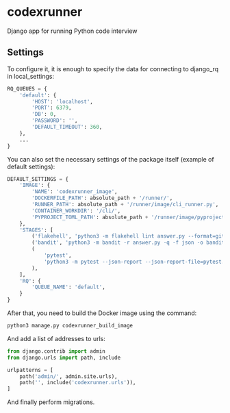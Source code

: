 # codexrunner
Django app for running Python code interview

## Settings

To configure it, it is enough to specify the data for connecting to django_rq in local_settings:

```python
RQ_QUEUES = {
    'default': {
        'HOST': 'localhost',
        'PORT': 6379,
        'DB': 0,
        'PASSWORD': '',
        'DEFAULT_TIMEOUT': 360,
    },
    ...
}
```

You can also set the necessary settings of the package itself (example of default settings):

```python
DEFAULT_SETTINGS = {
    'IMAGE': {
        'NAME': 'codexrunner_image',
        'DOCKERFILE_PATH': absolute_path + '/runner/',
        'RUNNER_PATH': absolute_path + '/runner/image/cli_runner.py',
        'CONTAINER_WORKDIR': '/cli/',
        'PYPROJECT_TOML_PATH': absolute_path + '/runner/image/pyproject.toml',
    },
    'STAGES': [
        ('flakehell', 'python3 -m flakehell lint answer.py --format=gitlab --output-file flakehell.json'),
        ('bandit', 'python3 -m bandit -r answer.py -q -f json -o bandit.json --ignore-nosec'),
        (
            'pytest',
            'python3 -m pytest --json-report --json-report-file=pytest.json -v tests.py -q --disable-warnings -s',
        ),
    ],
    'RQ': {
        'QUEUE_NAME': 'default',
    }
}
```

After that, you need to build the Docker image using the command:

```bash
python3 manage.py codexrunner_build_image
```

And add a list of addresses to urls:

```python
from django.contrib import admin
from django.urls import path, include

urlpatterns = [
    path('admin/', admin.site.urls),
    path('', include('codexrunner.urls')),
]

```

And finally perform migrations.
